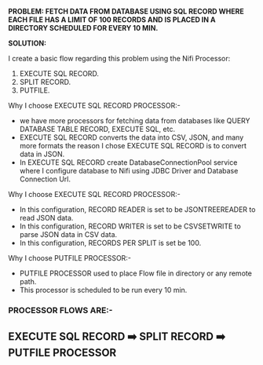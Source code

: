 **PROBLEM: FETCH DATA FROM DATABASE USING SQL RECORD WHERE EACH FILE HAS A LIMIT OF 100 RECORDS AND IS PLACED IN A DIRECTORY SCHEDULED FOR EVERY 10 MIN.**

**SOLUTION:**

 I create a basic flow regarding this problem using the Nifi Processor:
 1. EXECUTE SQL RECORD.
 2. SPLIT RECORD.
 3. PUTFILE.

Why I choose EXECUTE SQL RECORD PROCESSOR:-

- we have more processors for fetching data from databases like QUERY DATABASE TABLE RECORD, EXECUTE SQL, etc.
- EXECUTE SQL RECORD converts the data into CSV, JSON, and many more formats the reason I chose EXECUTE SQL RECORD is to convert 
  data in JSON.
- In EXECUTE SQL RECORD create DatabaseConnectionPool service where I configure database to Nifi using JDBC Driver and Database 
  Connection Url.

Why I choose EXECUTE SQL RECORD PROCESSOR:-

- In this configuration, RECORD READER is set to be JSONTREEREADER to read JSON data.
- In this configuration, RECORD WRITER is set to be CSVSETWRITE to parse JSON data in CSV data.
- In this configuration, RECORDS PER SPLIT is set be 100.

Why I choose PUTFILE PROCESSOR:-

- PUTFILE PROCESSOR used to place Flow file in directory or any remote path.
- This processor is scheduled to be run every 10 min.
  
### PROCESSOR FLOWS ARE:-
 
EXECUTE SQL RECORD ➡️ SPLIT RECORD ➡️ PUTFILE PROCESSOR
-

  
  
